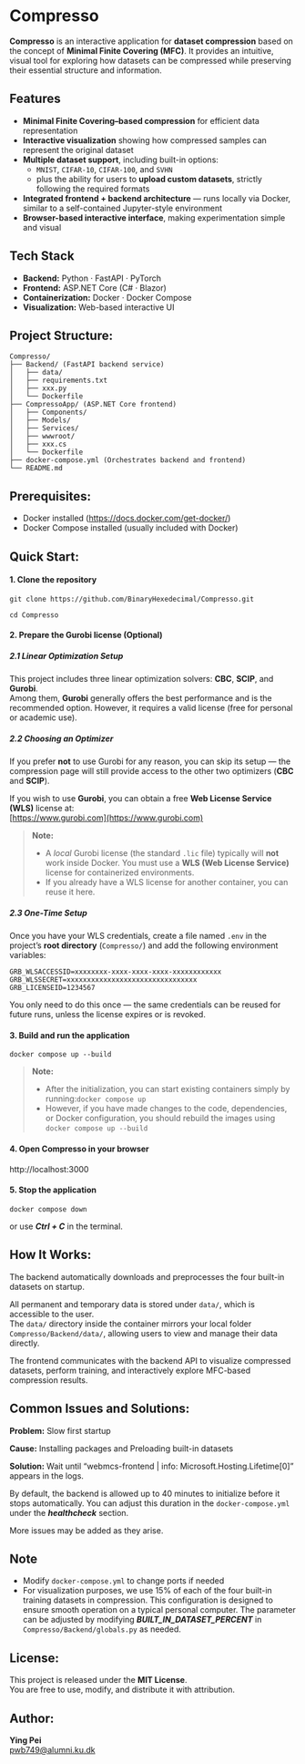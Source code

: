 # Compresso

**Compresso** is an interactive application for **dataset compression** based on the concept of **Minimal Finite Covering (MFC)**.  It provides an intuitive, visual tool for exploring how datasets can be compressed while preserving their essential structure and information.



## Features

- **Minimal Finite Covering–based compression** for efficient data representation  
- **Interactive visualization** showing how compressed samples can represent the original dataset  
- **Multiple dataset support**, including built-in options:  
  - `MNIST`, `CIFAR-10`, `CIFAR-100`, and `SVHN`  
  - plus the ability for users to **upload custom datasets**, strictly following the required formats  
- **Integrated frontend + backend architecture** — runs locally via Docker, similar to a self-contained Jupyter-style environment  
- **Browser-based interactive interface**, making experimentation simple and visual  



## Tech Stack

- **Backend:** Python · FastAPI · PyTorch  
- **Frontend:** ASP.NET Core (C# · Blazor)  
- **Containerization:** Docker · Docker Compose  
- **Visualization:** Web-based interactive UI  



## Project Structure:
```
Compresso/
├── Backend/ (FastAPI backend service)
│   ├── data/
│   ├── requirements.txt
│   ├── xxx.py
│   └── Dockerfile
├── CompressoApp/ (ASP.NET Core frontend)
│   ├── Components/
│   ├── Models/
│   ├── Services/
│   ├── wwwroot/
│   ├── xxx.cs
│   └── Dockerfile
├── docker-compose.yml (Orchestrates backend and frontend)
└── README.md
```



## Prerequisites:

- Docker installed (https://docs.docker.com/get-docker/)  
- Docker Compose installed (usually included with Docker)



## Quick Start:

#### 1. Clone the repository
```
git clone https://github.com/BinaryHexedecimal/Compresso.git
```
```
cd Compresso
```

#### 2. Prepare the Gurobi license (Optional)

##### 2.1 Linear Optimization Setup

This project includes three linear optimization solvers: **CBC**, **SCIP**, and **Gurobi**.  
Among them, **Gurobi** generally offers the best performance and is the recommended option. However, it requires a valid license (free for personal or academic use).

##### 2.2 Choosing an Optimizer
If you prefer **not** to use Gurobi for any reason, you can skip its setup — the compression page will still provide access to the other two optimizers (**CBC** and **SCIP**).

If you wish to use **Gurobi**, you can obtain a free **Web License Service (WLS)** license at:  
[https://www.gurobi.com](https://www.gurobi.com)

> **Note:**  
> - A *local* Gurobi license (the standard `.lic` file) typically will **not** work inside Docker. You must use a **WLS (Web License Service)** license for containerized environments.  
> - If you already have a WLS license for another container, you can reuse it here.


##### 2.3 One-Time Setup

Once you have your WLS credentials, create a file named `.env` in the project’s **root directory** (`Compresso/`) and add the following environment variables:

```
GRB_WLSACCESSID=xxxxxxxx-xxxx-xxxx-xxxx-xxxxxxxxxxxx
GRB_WLSSECRET=xxxxxxxxxxxxxxxxxxxxxxxxxxxxxxxx
GRB_LICENSEID=1234567
```

You only need to do this once — the same credentials can be reused for future runs, unless the license expires or is revoked.


#### 3. Build and run the application
```
docker compose up --build
```
> **Note:**  
> -  After the initialization, you can start existing containers simply by running:```docker compose up```
> - However, if you have made changes to the code, dependencies, or Docker configuration, you should rebuild the images using ```docker compose up --build```


#### 4. Open Compresso in your browser  
http://localhost:3000

#### 5. Stop the application
```
docker compose down
```
or use ***Ctrl + C*** in the terminal.




## How It Works:

The backend automatically downloads and preprocesses the four built-in datasets on startup.

All permanent and temporary data is stored under `data/`, which is accessible to the user.  
The `data/` directory inside the container mirrors your local folder `Compresso/Backend/data/`, allowing users to view and manage their data directly.

The frontend communicates with the backend API to visualize compressed datasets, perform training, and interactively explore MFC-based compression results.



## Common Issues and Solutions:

**Problem:** Slow first startup  

**Cause:** Installing packages and Preloading built-in datasets

**Solution:** Wait until “webmcs-frontend  | info: Microsoft.Hosting.Lifetime[0]” appears in the logs.

By default, the backend is allowed up to 40 minutes to initialize before it stops automatically. You can adjust this duration in the `docker-compose.yml` under the ***healthcheck*** section.

More issues may be added as they arise.



## Note  
- Modify `docker-compose.yml` to change ports if needed  
- For visualization purposes,  we use 15% of each of the four built-in training datasets in compression. This configuration is designed to ensure smooth operation on a typical personal computer. The parameter can be adjusted by modifying ***BUILT_IN_DATASET_PERCENT*** in `Compresso/Backend/globals.py` as needed.  



## License:
This project is released under the **MIT License**.  
You are free to use, modify, and distribute it with attribution.



## Author:
**Ying Pei**  
pwb749@alumni.ku.dk
